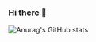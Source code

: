 ### Hi there 👋


![Anurag's GitHub stats](https://github-readme-stats.vercel.app/api?username=XGG&show_icons=true&theme=cobalt)


